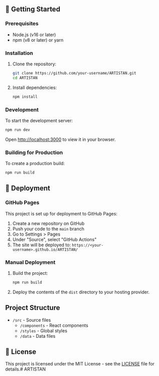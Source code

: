 
## 🚀 Getting Started

### Prerequisites
- Node.js (v16 or later)
- npm (v8 or later) or yarn

### Installation

1. Clone the repository:
   ```bash
   git clone https://github.com/your-username/ARTISTAN.git
   cd ARTISTAN
   ```

2. Install dependencies:
   ```bash
   npm install
   ```

### Development

To start the development server:
```bash
npm run dev
```

Open [http://localhost:3000](http://localhost:3000) to view it in your browser.

### Building for Production

To create a production build:
```bash
npm run build
```

## 🚀 Deployment

### GitHub Pages

This project is set up for deployment to GitHub Pages:

1. Create a new repository on GitHub
2. Push your code to the `main` branch
3. Go to Settings > Pages
4. Under "Source", select "GitHub Actions"
5. The site will be deployed to: `https://<your-username>.github.io/ARTISTAN/`

### Manual Deployment

1. Build the project:
   ```bash
   npm run build
   ```

2. Deploy the contents of the `dist` directory to your hosting provider.

## Project Structure

- `/src` - Source files
  - `/components` - React components
  - `/styles` - Global styles
  - `/data` - Data files

## 📝 License

This project is licensed under the MIT License - see the [LICENSE](LICENSE) file for details.# ARTISTAN
